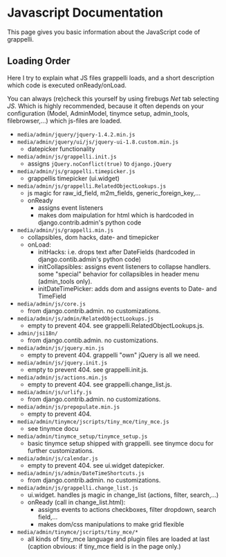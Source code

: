 # Javascript Documentation #

This page gives you basic information about the JavaScript code of grappelli.

## Loading Order ##

Here I try to explain what JS files grappelli loads, and a short description which code is executed onReady/onLoad.

You can always (re)check this yourself by using firebugs _Net_ tab selecting _JS_. Which is highly recommended, because it often depends on your configuration (Model, AdminModel, tinymce setup, admin\_tools, filebrowser,...) which js-files are loaded.

  * `media/admin/jquery/jquery-1.4.2.min.js`
  * `media/admin/jquery/ui/js/jquery-ui-1.8.custom.min.js`
    * datepicker functionality
  * `media/admin/js/grappelli.init.js`
    * assigns `jQuery.noConflict(true)` to `django.jQuery`
  * `media/admin/js/grappelli.timepicker.js`
    * grappellis timepicker (ui.widget)
  * `media/admin/js/grappelli.RelatedObjectLookups.js`
    * js magic for raw\_id\_field, m2m\_fields, generic\_foreign\_key,...
    * onReady
      * assigns event listeners
      * makes dom maipulation for html which is hardcoded in django.contrib.admin's python code
  * `media/admin/js/grappelli.min.js`
    * collapsibles, dom hacks, date- and timepicker
    * onLoad:
      * initHacks: i.e. drops text after DateFields (hardcoded in django.contib.admin's python code)
      * initCollapsibles: assigns event listeners to collapse handlers. some "special" behavior for collapsibles in header menu (admin\_tools only).
      * initDateTimePicker: adds dom and assigns events to Date- and TimeField
  * `media/admin/js/core.js`
    * from django.contrib.admin. no customizations.
  * `media/admin/js/admin/RelatedObjectLookups.js`
    * empty to prevent 404. see grappelli.RelatedObjectLookups.js.
  * `admin/jsi18n/`
    * from django.contib.admin. no customizations.
  * `media/admin/js/jquery.min.js`
    * empty to prevent 404. grappelli "own" jQuery is all we need.
  * `media/admin/js/jquery.init.js`
    * empty to prevent 404. see grappelli.init.js.
  * `media/admin/js/actions.min.js`
    * empty to prevent 404. see grappelli.change\_list.js.
  * `media/admin/js/urlify.js`
    * from django.contrib.admin. no customizations.
  * `media/admin/js/prepopulate.min.js`
    * empty to prevent 404.
  * `media/admin/tinymce/jscripts/tiny_mce/tiny_mce.js`
    * see tinymce docu
  * `media/admin/tinymce_setup/tinymce_setup.js`
    * basic tinymce setup shipped with grappelli. see tinymce docu for further customizations.
  * `media/admin/js/calendar.js`
    * empty to prevent 404. see ui.widget datepicker.
  * `media/admin/js/admin/DateTimeShortcuts.js`
    * from django.contrib.admin. no customizations.
  * `media/admin/js/grappelli.change_list.js`
    * ui.widget. handles js magic in change\_list (actions, filter, search,...)
    * onReady (call in change\_list.html):
      * assigns events to actions checkboxes, filter dropdown, search field,...
      * makes dom/css manipulations to make grid flexible
  * `media/admin/tinymce/jscripts/tiny_mce/*`
    * all kinds of tiny\_mce language and plugin files are loaded at last (caption obvious: if tiny\_mce field is in the page only.)